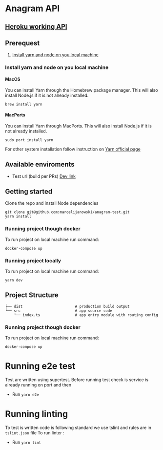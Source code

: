 # Anagram API

## [Heroku working API](https://anagram-moj-test.herokuapp.com/crepitus)

## Prerequest

1. [Install yarn and node on you local machine](#install-yarn-and-node-on-you-local-machine)

### Install yarn and node on you local machine
#### MacOS

You can install Yarn through the Homebrew package manager. This will also install Node.js if it is not already installed.
```
brew install yarn
```
#### MacPorts

You can install Yarn through MacPorts. This will also install Node.js if it is not already installed.
```
sudo port install yarn
```
For other system installation follow instruction on [Yarn official page](https://yarnpkg.com/en/docs/install#windows-stable)

## Available enviroments

* Test url (build per PRs) [Dev link](https://anagram-moj-test.herokuapp.com/crepitus)

## Getting started 

Clone the repo and install Node dependencies
```
git clone git@github.com:marcelijanowski/anagram-test.git
yarn install
```

### Running project though docker
To run project on local machine run command:

```
docker-compose up
```

### Running project locally
To run project on local machine run command:
```
yarn dev
```

## Project Structure

```
├── dist                        # production build output
└── src                         # app source code
    └── index.ts                # app entry module with routing config

```

### Running project though docker
To run project on local machine run command:

```
docker-compose up
```


# Running e2e test

Test are written using supertest. Before running test check is service is already running on port and then

* Run `yarn e2e`

# Running linting

To test is written code is following standard we use tslint and rules are in `tslint.json` file
To run linter :

* Run `yarn lint`
